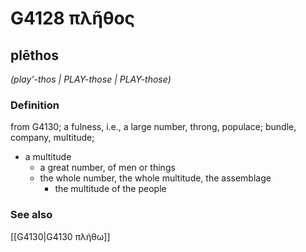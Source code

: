 # G4128 πλῆθος

## plēthos

_(play'-thos | PLAY-those | PLAY-those)_

### Definition

from G4130; a fulness, i.e., a large number, throng, populace; bundle, company, multitude; 

- a multitude
  - a great number, of men or things
  - the whole number, the whole multitude, the assemblage
    - the multitude of the people

### See also

[[G4130|G4130 πλήθω]]
